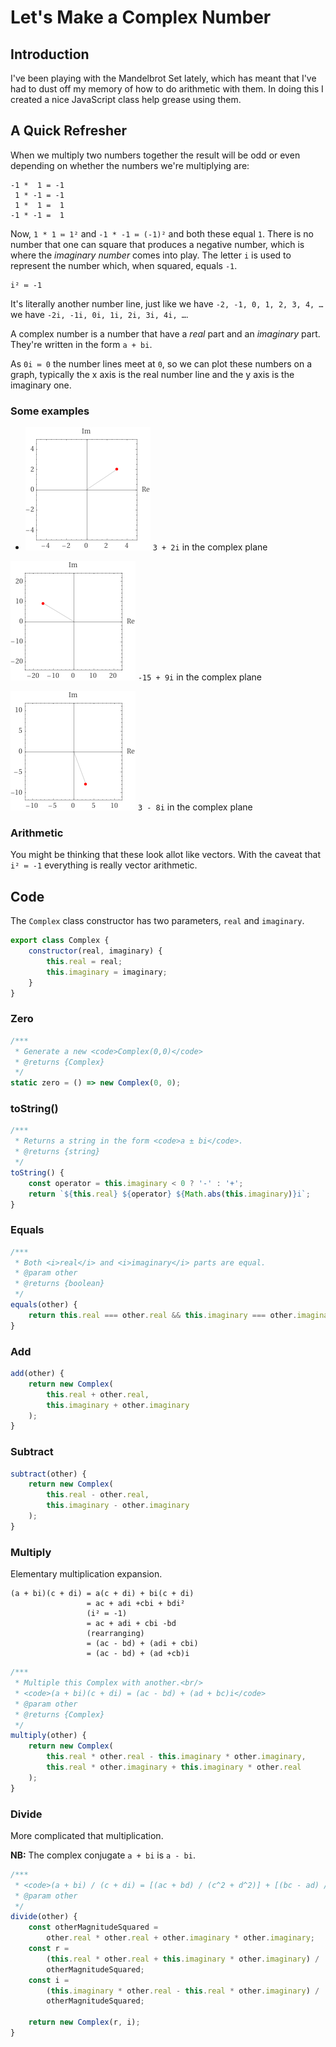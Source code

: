 # Let's Make a Complex Number

## Introduction

I've been playing with the Mandelbrot Set lately, which has meant that I've had to dust off my memory of how to do arithmetic with them. In doing this I created a nice JavaScript class help grease using them.

## A Quick Refresher

When we multiply two numbers together the result will be odd or even depending on whether the numbers we're multiplying are:

```
-1 *  1 = -1
 1 * -1 = -1
 1 *  1 =  1
-1 * -1 =  1
```

Now, `1 * 1 ≔ 1²` and `-1 * -1 ≔ (-1)²` and both these equal `1`. There is no number that one can square that produces a negative number, which is where the _imaginary number_ comes into play. The letter `i` is used to represent the number which, when squared, equals `-1`.

```
i² ≔ -1
```

It's literally another number line, just like we have `-2, -1, 0, 1, 2, 3, 4, …` we have `-2i, -1i, 0i, 1i, 2i, 3i, 4i, …`.

A complex number is a number that have a _real_ part and an _imaginary_ part. They're written in the form `a + bi`.

As `0i ≔ 0` the number lines meet at `0`, so we can plot these numbers on a graph, typically the x axis is the real number line and the y axis is the imaginary one.

### Some examples

-   ![3 + 2i in the complex plane](3_2i.png)
    `3 + 2i` in the complex plane

![-15 + 9i in the complex plane](-15_9i.png)
`-15 + 9i` in the complex plane

![3 - 8i in the complex plane](3_-8i.png)
`3 - 8i` in the complex plane

### Arithmetic

You might be thinking that these look allot like vectors. With the caveat that `i² ≔ -1` everything is really vector arithmetic.

## Code

The `Complex` class constructor has two parameters, `real` and `imaginary`.

```javascript
export class Complex {
    constructor(real, imaginary) {
        this.real = real;
        this.imaginary = imaginary;
    }
}
```

### Zero

```javascript
/***
 * Generate a new <code>Complex(0,0)</code>
 * @returns {Complex}
 */
static zero = () => new Complex(0, 0);
```

### toString()

```javascript
/***
 * Returns a string in the form <code>a ± bi</code>.
 * @returns {string}
 */
toString() {
    const operator = this.imaginary < 0 ? '-' : '+';
    return `${this.real} ${operator} ${Math.abs(this.imaginary)}i`;
}
```

### Equals

```javascript
/***
 * Both <i>real</i> and <i>imaginary</i> parts are equal.
 * @param other
 * @returns {boolean}
 */
equals(other) {
    return this.real === other.real && this.imaginary === other.imaginary;
}
```

### Add

```javascript
add(other) {
    return new Complex(
        this.real + other.real,
        this.imaginary + other.imaginary
    );
}
```

### Subtract

```javascript
subtract(other) {
    return new Complex(
        this.real - other.real,
        this.imaginary - other.imaginary
    );
}
```

### Multiply

Elementary multiplication expansion.

```none
(a + bi)(c + di) = a(c + di) + bi(c + di)
                 = ac + adi +cbi + bdi²
                 (i² ≔ -1)
                 = ac + adi + cbi -bd
                 (rearranging)
                 = (ac - bd) + (adi + cbi)
                 = (ac - bd) + (ad +cb)i
```

```javascript
/***
 * Multiple this Complex with another.<br/>
 * <code>(a + bi)(c + di) = (ac - bd) + (ad + bc)i</code>
 * @param other
 * @returns {Complex}
 */
multiply(other) {
    return new Complex(
        this.real * other.real - this.imaginary * other.imaginary,
        this.real * other.imaginary + this.imaginary * other.real
    );
}
```

### Divide

More complicated that multiplication.

**NB:** The complex conjugate `a + bi` is `a - bi`.

```javascript
/***
 * <code>(a + bi) / (c + di) = [(ac + bd) / (c^2 + d^2)] + [(bc - ad) / (c^2 + d^2)]i<code>
 * @param other
 */
divide(other) {
    const otherMagnitudeSquared =
        other.real * other.real + other.imaginary * other.imaginary;
    const r =
        (this.real * other.real + this.imaginary * other.imaginary) /
        otherMagnitudeSquared;
    const i =
        (this.imaginary * other.real - this.real * other.imaginary) /
        otherMagnitudeSquared;

    return new Complex(r, i);
}
```
